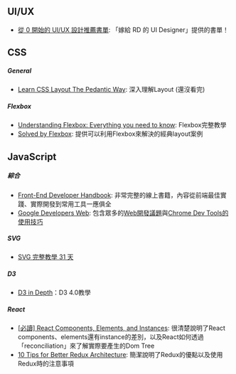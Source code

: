 ## UI/UX
- [從 0 開始的 UI/UX 設計推薦書單](https://blog.akanelee.me/2017/02/10/uiux-design-booklist/): 「嫁給 RD 的 UI Designer」提供的書單！

## CSS

##### General
- [Learn CSS Layout The Pedantic Way](http://book.mixu.net/css/): 深入理解Layout (還沒看完)

##### Flexbox
- [Understanding Flexbox: Everything you need to know](https://medium.freecodecamp.com/understanding-flexbox-everything-you-need-to-know-b4013d4dc9af#.p1max4l8z): Flexbox完整教學
- [Solved by Flexbox](https://philipwalton.github.io/solved-by-flexbox/): 提供可以利用Flexbox來解決的經典layout案例

## JavaScript

##### 綜合
- [Front-End Developer Handbook](https://www.gitbook.com/book/frontendmasters/front-end-handbook/details): 非常完整的線上書籍，內容從前端最佳實踐、實際開發到常用工具一應俱全
- [Google Developers Web](https://developers.google.com/web/): 包含眾多的[Web開發議題](https://developers.google.com/web/fundamentals/)與[Chrome Dev Tools的使用技巧](https://developers.google.com/web/tools/)

##### SVG
- [SVG 完整教學 31 天](http://www.oxxostudio.tw/articles/201410/svg-tutorial.html)

##### D3
- [D3 in Depth](http://d3indepth.com/)：D3 4.0教學

##### React
- [[必讀] React Components, Elements, and Instances](https://facebook.github.io/react/blog/2015/12/18/react-components-elements-and-instances.html): 很清楚說明了React components、elements還有instance的差別，以及React如何透過「reconciliation」來了解實際要產生的Dom Tree
- [10 Tips for Better Redux Architecture](https://medium.com/javascript-scene/10-tips-for-better-redux-architecture-69250425af44#.piofe8wz7): 簡潔說明了Redux的優點以及使用Redux時的注意事項
